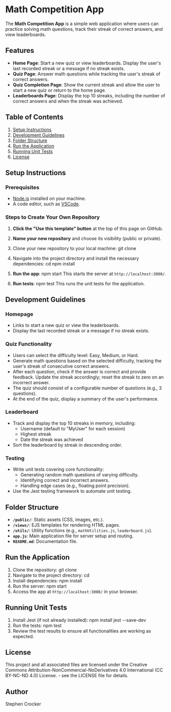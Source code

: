 # Math Competition App

The **Math Competition App** is a simple web application where users can practice solving math questions, track their streak of correct answers, and view leaderboards.

## Features

- **Home Page**: Start a new quiz or view leaderboards. Display the user's last recorded streak or a message if no streak exists.
- **Quiz Page**: Answer math questions while tracking the user's streak of correct answers.
- **Quiz Completion Page**: Show the current streak and allow the user to start a new quiz or return to the home page.
- **Leaderboards Page**: Display the top 10 streaks, including the number of correct answers and when the streak was achieved.

## Table of Contents

1. [Setup Instructions](#setup-instructions)
2. [Development Guidelines](#development-guidelines)
3. [Folder Structure](#folder-structure)
4. [Run the Application](#run-the-application)
5. [Running Unit Tests](#running-unit-tests)
6. [License](#license)

## Setup Instructions

### Prerequisites

- [Node.js](https://nodejs.org) installed on your machine.
- A code editor, such as [VSCode](https://code.visualstudio.com/).

### Steps to Create Your Own Repository

1. **Click the "Use this template" button** at the top of this page on GitHub.
2. **Name your new repository** and choose its visibility (public or private).
3. Clone your new repository to your local machine:
   git clone <your-new-repo-url>
4. Navigate into the project directory and install the necessary dependencies:
   cd <your-new-repo-name>
   npm install
5. **Run the app**:
   npm start
   This starts the server at `http://localhost:3000/`.

6. **Run tests**:
   npm test
   This runs the unit tests for the application.

## Development Guidelines

### Homepage
- Links to start a new quiz or view the leaderboards.
- Display the last recorded streak or a message if no streak exists.

### Quiz Functionality
- Users can select the difficulty level: Easy, Medium, or Hard.
- Generate math questions based on the selected difficulty, tracking the user's streak of consecutive correct answers.
- After each question, check if the answer is correct and provide feedback. Update the streak accordingly; reset the streak to zero on an incorrect answer.
- The quiz should consist of a configurable number of questions (e.g., 3 questions).
- At the end of the quiz, display a summary of the user's performance.

### Leaderboard
- Track and display the top 10 streaks in memory, including:
  - Username (default to "MyUser" for each session)
  - Highest streak
  - Date the streak was achieved
- Sort the leaderboard by streak in descending order.

### Testing
- Write unit tests covering core functionality:
  - Generating random math questions of varying difficulty.
  - Identifying correct and incorrect answers.
  - Handling edge cases (e.g., floating point precision).
- Use the Jest testing framework to automate unit testing.

## Folder Structure

- **`/public/`**: Static assets (CSS, images, etc.).
- **`/views/`**: EJS templates for rendering HTML pages.
- **`/utils/`**: Utility functions (e.g., `mathUtilities.js`, `leaderboard.js`).
- **`app.js`**: Main application file for server setup and routing.
- **`README.md`**: Documentation file.

## Run the Application

1. Clone the repository:
   git clone <your-new-repo-url>
2. Navigate to the project directory:
   cd <your-new-repo-name>
3. Install dependencies:
   npm install
4. Run the server:
   npm start
5. Access the app at `http://localhost:3000/` in your browser.

## Running Unit Tests

1. Install Jest (if not already installed):
   npm install jest --save-dev
2. Run the tests:
   npm test
3. Review the test results to ensure all functionalities are working as expected.

## License

This project and all associated files are licensed under the Creative Commons Attribution-NonCommercial-NoDerivatives 4.0 International (CC BY-NC-ND 4.0) License. - see the LICENSE file for details.

## Author

Stephen Crocker
